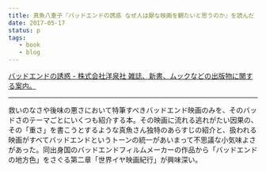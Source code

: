 ```yaml
---
title: 真魚八重子『バッドエンドの誘惑 なぜ人は厭な映画を観たいと思うのか』を読んだ
date: 2017-05-17
status: p
tags:
   - book
   - blog
---
```


[バッドエンドの誘惑 \- 株式会社洋泉社 雑誌、新書、ムックなどの出版物に関する案内。](http://www.yosensha.co.jp/book/b281561.html)

---

救いのなさや後味の悪さにおいて特筆すべきバッドエンド映画のみを、そのバッドさのテーマごとにいくつも紹介する本。その映画に流れる逃れがたい因果の、その「重さ」を書こうとするような真魚さん独特のあらすじの紹介と、扱われる映画がすべてバッドエンドというトーンの統一があいまって不思議な小気味よさがあった。同出身国のバッドエンドフィルムメーカーの作品から「バッドエンドの地方色」をさぐる第二章「世界イヤ映画紀行」が興味深い。
